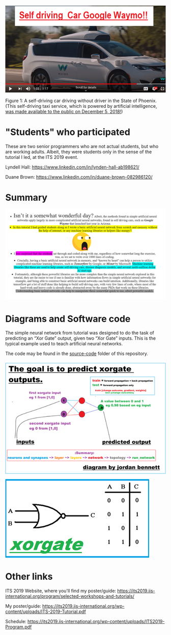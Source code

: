 ![Alt text](https://github.com/JordanMicahBennett/Live-ITS-2019-Artificial-Neural-Network-Tutorial-Code/blob/master/images/SummaryHeaderImage.png?raw=true "default page")


Figure 1: A self-driving car driving without driver in the State of Phoenix. (This self-driving taxi service, which is powered by artificial intelligence, [was made available to the public on December 5, 2018!](https://www.youtube.com/watch?v=Eq89YGbERzs))

"Students" who participated
===========
These are two senior programmers who are not actual students, but who are working adults.
Albeit, they were students only in the sense of the tutorial I led, at the ITS 2019 event.

Lyndell Hall: https://www.linkedin.com/in/lynden-hall-ab198621/

Duane Brown: https://www.linkedin.com/in/duane-brown-082986120/

Summary
===========
![Alt text](https://github.com/JordanMicahBennett/Live-ITS-2019-Artificial-Neural-Network-Tutorial-Code/blob/master/images/SummaryPart1.png?raw=true "default page")


Diagrams and Software code
===========
The simple neural network from tutorial was designed to do the task of predicting an “Xor Gate” output, given two “Xor Gate” inputs. This is the typical example used to teach artificial neural  networks.

The code may be found in the [source-code](https://github.com/JordanMicahBennett/Live-ITS-2019-Artificial-Neural-Network-Tutorial-Code/tree/master/source-code) folder of this repository.

![Alt text](https://github.com/JordanMicahBennett/Live-ITS-2019-Artificial-Neural-Network-Tutorial-Code/blob/master/images/basic%20nn%20architecture.png?raw=true "default page")

![Alt text](https://github.com/JordanMicahBennett/Live-ITS-2019-Artificial-Neural-Network-Tutorial-Code/blob/master/images/Xor%20gate.png?raw=true "default page")

Other links
===========
ITS 2019 Website, where you'll find my poster/guide:
https://its2019.iis-international.org/program/selected-workshops-and-tutorials/ 

My poster/guide:
https://its2019.iis-international.org/wp-content/uploads/ITS-2019-Tutorial.pdf 

Schedule:
https://its2019.iis-international.org/wp-content/uploads/ITS2019-Program.pdf
